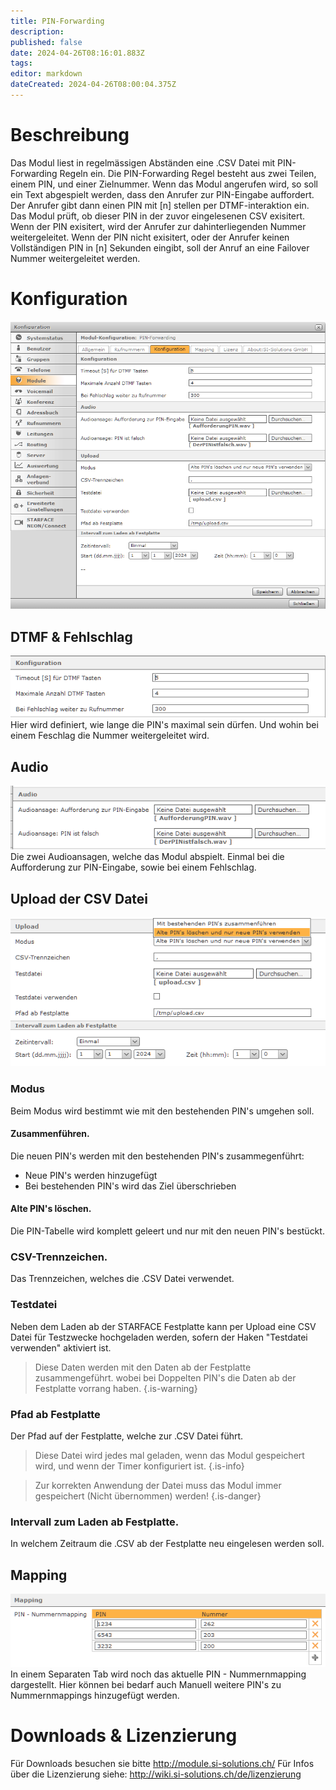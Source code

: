 ```yaml
---
title: PIN-Forwarding
description: 
published: false
date: 2024-04-26T08:16:01.883Z
tags: 
editor: markdown
dateCreated: 2024-04-26T08:00:04.375Z
---
```


# Beschreibung
Das Modul liest in regelmässigen Abständen eine .CSV Datei mit PIN-Forwarding Regeln ein.
Die PIN-Forwarding Regel besteht aus zwei Teilen, einem PIN, und einer Zielnummer.
Wenn das Modul angerufen wird, so soll ein Text abgespielt werden, dass den Anrufer zur PIN-Eingabe auffordert.
Der Anrufer gibt dann einen PIN mit \[n\] stellen per DTMF-interaktion ein.
Das Modul prüft, ob dieser PIN in der zuvor eingelesenen CSV exisitert.
Wenn der PIN exisitert, wird der Anrufer zur dahinterliegenden Nummer weitergeleitet.
Wenn der PIN nicht exisitert, oder der Anrufer keinen Vollständigen PIN in \[n\] Sekunden eingibt, soll der Anruf an eine Failover Nummer weitergeleitet werden.

# Konfiguration

![1.png](/uploads/pin-forwarding/1.png)

## DTMF & Fehlschlag
![2.png](/uploads/pin-forwarding/2.png)
Hier wird definiert, wie lange die PIN's maximal sein dürfen. Und wohin bei einem Feschlag die Nummer weitergeleitet wird.

## Audio
![3.png](/uploads/pin-forwarding/3.png)
Die zwei Audioansagen, welche das Modul abspielt. Einmal bei die Aufforderung zur PIN-Eingabe, sowie bei einem Fehlschlag.

## Upload der CSV Datei
![4.png](/uploads/pin-forwarding/4.png)

### Modus
Beim Modus wird bestimmt wie mit den bestehenden PIN's umgehen soll.

#### Zusammenführen.
Die neuen PIN's werden mit den bestehenden PIN's zusammegenführt:

- Neue PIN's werden hinzugefügt
- Bei bestehenden PIN's wird das Ziel überschrieben

#### Alte PIN's löschen.
Die PIN-Tabelle wird komplett geleert und nur mit den neuen PIN's bestückt.

### CSV-Trennzeichen.
Das Trennzeichen, welches die .CSV Datei verwendet.

### Testdatei
Neben dem Laden ab der STARFACE Festplatte kann per Upload eine CSV Datei für Testzwecke hochgeladen werden, sofern der Haken "Testdatei verwenden" aktiviert ist.

> Diese Daten werden mit den Daten ab der Festplatte zusammengeführt. wobei bei Doppelten PIN's die Daten ab der Festplatte vorrang haben.
{.is-warning}

### Pfad ab Festplatte
Der Pfad auf der Festplatte, welche zur .CSV Datei führt.

> Diese Datei wird jedes mal geladen, wenn das Modul gespeichert wird, und wenn der Timer konfiguriert ist.
{.is-info}

> Zur korrekten Anwendung der Datei muss das Modul immer gespeichert (Nicht übernommen) werden!
{.is-danger}

### Intervall zum Laden ab Festplatte.
In welchem Zeitraum die .CSV ab der Festplatte neu eingelesen werden soll.

## Mapping
![5.png](/uploads/pin-forwarding/5.png)
In einem Separaten Tab wird noch das aktuelle PIN - Nummernmapping dargestellt. 
Hier können bei bedarf auch Manuell weitere PIN's zu Nummernmappings hinzugefügt werden.

# Downloads & Lizenzierung
Für Downloads besuchen sie bitte http://module.si-solutions.ch/
Für Infos über die Lizenzierung siehe: http://wiki.si-solutions.ch/de/lizenzierung